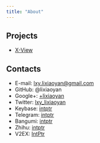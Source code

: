 ```yaml
---
title: "About"
---
```


## Projects

- [X-View](http://www.x-view.org/)

## Contacts

- E-mail: <lxy.lixiaoyan@gmail.com>
- GitHub: @lixiaoyan
- Google+: [+lixiaoyan](https://plus.google.com/+lixiaoyan)
- Twitter: [lxy_lixiaoyan](https://twitter.com/lxy_lixiaoyan)
- Keybase: [intptr](https://keybase.io/intptr)
- Telegram: [intptr](https://telegram.me/intptr)
- Bangumi: [intptr](http://bgm.tv/user/intptr)
- Zhihu: [intptr](https://www.zhihu.com/people/intptr)
- V2EX: [IntPtr](http://www.v2ex.com/member/IntPtr)
